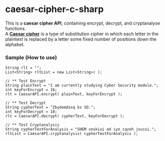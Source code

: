 # caesar-cipher-c-sharp
This is a **caesar cipher API**, containing encrypt, decrypt, and cryptanalyse functions.<br>
A [**Caesar cipher**](https://en.wikipedia.org/wiki/Caesar_cipher) is a type of substitution cipher in which each letter in the plaintext is replaced by a letter some fixed number of positions down the alphabet.
### Sample (How to use)
````
String rlt = "";
List<String> rltList = new List<String>( );

// ** Test Encrypt
String plainText = "I am currently studying Cyber Security module.";
int keyForEncrypt = 16;
rlt = CaesarAPI.encrypt( plainText, keyForEncrypt );

// ** Test Decrypt
String cypherText = "Zbydomdsxq kx SD.";
int keyForDecrypt = 10;
rlt = CaesarAPI.decrypt( cypherText, keyForDecrypt );

// ** Test Cryptanalysis
String cypherTextForAnalysis = "SHEM veskiui ed iyn cqzeh jxucui.";
rltList = CaesarAPI.cryptanalysis( cypherTextForAnalysis );
````
